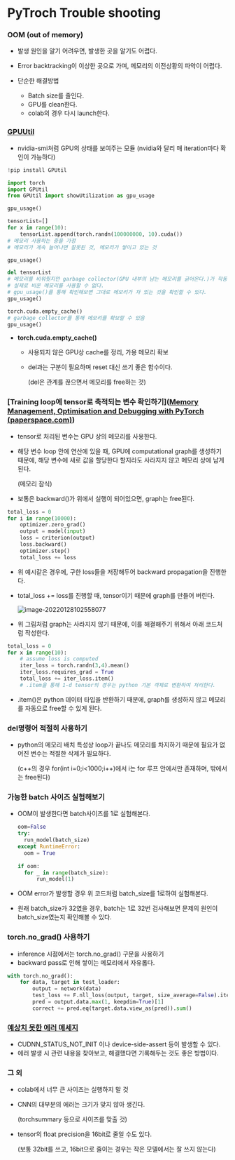 # PyTroch Trouble shooting

### OOM (out of  memory)

- 발생 원인을 알기 어려우면, 발생한 곳을 알기도 어렵다.
- Error backtracking이 이상한 곳으로 가며, 메모리의 이전상황의 파악이 어렵다. 

- 단순한 해결방법
  - Batch size를 줄인다.
  - GPU를 clean한다. 
  - colab의 경우 다시 launch한다. 

### [GPUUtil](https://blog.paperspace.com/pytorch-memory-multi-gpu-debugging/)

- nvidia-smi처럼 GPU의 상태를 보여주는 모듈 (nvidia와 달리 매 iteration마다 확인이 가능하다)

```python
!pip install GPUtil

import torch
import GPUtil
from GPUtil import showUtilization as gpu_usage

gpu_usage()

tensorList=[]
for x in range(10):
    tensorList.append(torch.randn(100000000, 10).cuda())
# 메모리 사용하는 중을 가정
# 메모리가 계속 늘어나면 잘못된 것, 메모리가 쌓이고 있는 것

gpu_usage()

del tensorList
# 메모리를 비워줫지만 garbage collector(GPU 내부의 남는 메모리를 긁어온다.)가 작동하지 않은 상태라
# 실제로 비운 메모리를 사용할 수 없다. 
# gpu_usage()를 통해 확인해보면 그대로 메모리가 차 있는 것을 확인할 수 있다. 
gpu_usage()

torch.cuda.empty_cache()
# garbage collector를 통해 메모리를 확보할 수 있음
gpu_usage()
```



- **torch.cuda.empty_cache()**

  - 사용되지 않은 GPU상 cache를 정리, 가용 메모리 확보

  - del과는 구분이 필요하며 reset 대신 쓰기 좋은 함수이다. 

    (del은 관계를 끊으면서 메모리를 free하는 것)




### [Training loop에 tensor로 축적되는 변수 확인하기]([Memory Management, Optimisation and Debugging with PyTorch (paperspace.com)](https://blog.paperspace.com/pytorch-memory-multi-gpu-debugging/))

- tensor로 처리된 변수는 GPU 상의 메모리를 사용한다.

- 해당 변수 loop 안에 연산에 있을 때, GPU에 computational graph를 생성하기 때문에, 해당 변수에 새로 값을 할당한다 할지라도 사라지지 않고 메모리 상에 남게 된다. 

  (메모리 잠식)

- 보통은 backward()가 위에서 실행이 되어있으면, graph는 free된다. 

```python
total_loss = 0
for i in range(10000):
	optimizer.zero_grad()
	output = model(input)
	loss = criterion(output)
	loss.backward()
	optimizer.step()
	total_loss += loss
```

- 위 예시같은 경우에, 구한 loss들을 저장해두어 backward propagation을 진행한다. 

- total_loss += loss를 진행할 때, tensor이기 때문에 graph를 만들어 버린다. 

  ![image-20220128102558077](../../../../../AppData/Roaming/Typora/typora-user-images/image-20220128102558077.png)

- 위 그림처럼 graph는 사라지지 않기 때문에, 이를 해결해주기 위해서 아래 코드처럼 작성한다. 

```python
total_loss = 0
for x in range(10):
	# assume loss is computed
    iter_loss = torch.randn(3,4).mean()
    iter_loss.requires_grad = True
    total_loss += iter_loss.item()
    # .item을 통해 1-d tensor의 경우는 python 기본 객체로 변환하여 처리한다. 
```

- .item()은 python 데이터 타입을 반환하기 때문에, graph를 생성하지 않고 메모리를 자동으로 free할 수 있게 된다. 



### del명령어 적절히 사용하기

- python의 메모리 배치 특성상 loop가 끝나도 메모리를 차지하기 때문에 필요가 없어진 변수는 적절한 삭제가 필요하다.

  (c++의 경우 for(int i=0;i<1000;i++)에서 i는 for 루프 안에서만 존재하며, 밖에서는 free된다)



### 가능한 batch 사이즈 실험해보기

- OOM이 발생한다면 batch사이즈를 1로 실험해본다. 

  ```python
  oom=False
  try:
  	run_model(batch_size)
  except RuntimeError:
  	oom = True
  	
  if oom:
  	for _ in range(batch_size):
  		run_model(1)
  ```

- OOM error가 발생할 경우 위 코드처럼 batch_size를 1로하여 실험해본다. 

- 원래 batch_size가 32였을 경우, batch는 1로 32번 검사해보면 문제의 원인이 batch_size였는지 확인해볼 수 있다. 



### torch.no_grad() 사용하기

- inference 시점에서는 torch.no_grad() 구문을 사용하기
- backward pass로 인해 쌓이는 메모리에서 자유롭다. 

```python
with torch.no_grad():
    for data, target in test_loader:
        output = network(data)
        test_loss += F.nll_loss(output, target, size_average=False).item()
        pred = output.data.max(1, keepdim=True)[1]
        correct += pred.eq(target.data.view_as(pred)).sum()
```



### [예상치 못한 에러 메세지](https://brstar96.github.io/shoveling/device_error_summary/)

- CUDNN_STATUS_NOT_INIT 이나 device-side-assert 등이 발생할 수 있다. 
- 에러 발생 시 관련 내용을 찾아보고, 해결했다면 기록해두는 것도 좋은 방법이다. 



### 그 외

- colab에서 너무 큰 사이즈는 실행하지 말 것

- CNN의 대부분의 에러는 크기가 맞지 않아 생긴다.

  (torchsummary 등으로 사이즈를 맞출 것)

- tensor의 float precision을 16bit로 줄일 수도 있다. 

  (보통 32bit를 쓰고, 16bit으로 줄이는 경우는 작은 모델에서는 잘 쓰지 않는다)
